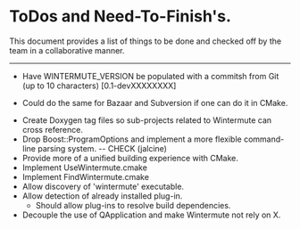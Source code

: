 # ToDos and Need-To-Finish's.

This document provides a list of things to be done and checked off by the team
in a collaborative manner.

***

* Have WINTERMUTE_VERSION be populated with a commitsh from Git (up to 10 characters) [0.1-devXXXXXXXX]
 - Could do the same for Bazaar and Subversion if one can do it in CMake.
* Create Doxygen tag files so sub-projects related to Wintermute can cross reference.
* Drop Boost::ProgramOptions and implement a more flexible command-line parsing system. -- CHECK (jalcine)
* Provide more of a unified building experience with CMake.
 * Implement UseWintermute.cmake
 * Implement FindWintermute.cmake
  * Allow discovery of 'wintermute' executable.
  * Allow detection of already installed plug-in.
    - Should allow plug-ins to resolve build dependencies.
* Decouple the use of QApplication and make Wintermute not rely on X.
